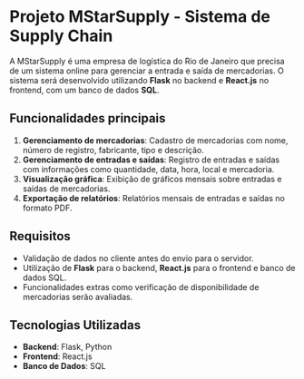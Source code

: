 # Projeto MStarSupply - Sistema de Supply Chain

A MStarSupply é uma empresa de logística do Rio de Janeiro que precisa de um sistema online para gerenciar a entrada e saída de mercadorias. O sistema será desenvolvido utilizando **Flask** no backend e **React.js** no frontend, com um banco de dados **SQL**.

## Funcionalidades principais

1. **Gerenciamento de mercadorias**: Cadastro de mercadorias com nome, número de registro, fabricante, tipo e descrição.
2. **Gerenciamento de entradas e saídas**: Registro de entradas e saídas com informações como quantidade, data, hora, local e mercadoria.
3. **Visualização gráfica**: Exibição de gráficos mensais sobre entradas e saídas de mercadorias.
4. **Exportação de relatórios**: Relatórios mensais de entradas e saídas no formato PDF.

## Requisitos

- Validação de dados no cliente antes do envio para o servidor.
- Utilização de **Flask** para o backend, **React.js** para o frontend e banco de dados SQL.
- Funcionalidades extras como verificação de disponibilidade de mercadorias serão avaliadas.

## Tecnologias Utilizadas

- **Backend**: Flask, Python
- **Frontend**: React.js
- **Banco de Dados**: SQL